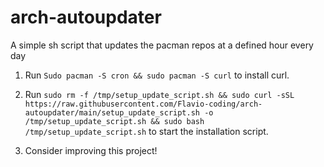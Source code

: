 # arch-autoupdater
A simple sh script that updates the pacman repos at a defined hour every day

1. Run `Sudo pacman -S cron && sudo pacman -S curl` to install curl.

2. Run `sudo rm -f /tmp/setup_update_script.sh && sudo curl -sSL https://raw.githubusercontent.com/Flavio-coding/arch-autoupdater/main/setup_update_script.sh -o /tmp/setup_update_script.sh && sudo bash /tmp/setup_update_script.sh` to start the installation script.

3. Consider improving this project!
